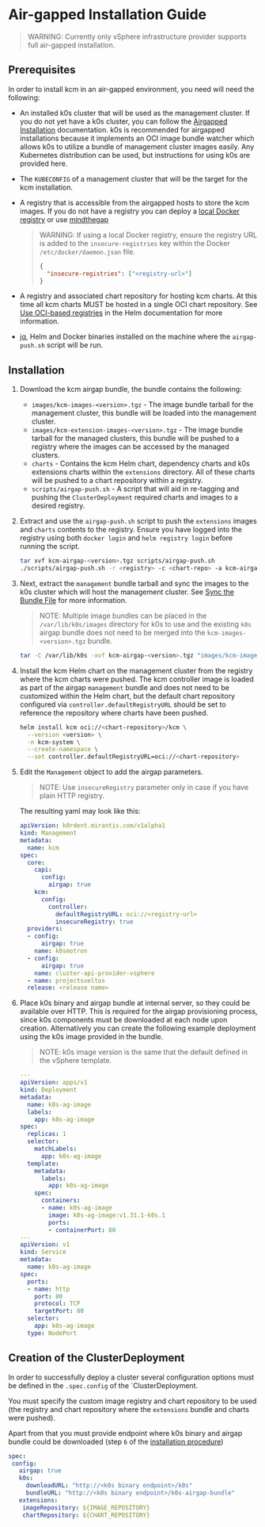 # Air-gapped Installation Guide

> WARNING:
> Currently only vSphere infrastructure provider supports full air-gapped
> installation.

## Prerequisites

In order to install kcm in an air-gapped environment, you need will need the
following:

- An installed k0s cluster that will be used as the management cluster.  If you
  do not yet have a k0s cluster, you can follow the [Airgapped Installation](https://docs.k0sproject.io/head/airgap-install/#airgap-install)
  documentation.  k0s is recommended for airgapped installations because it
  implements an OCI image bundle watcher which allows k0s to utilize a bundle
  of management cluster images easily. Any Kubernetes distribution can be
  used, but instructions for using k0s are provided here.
- The `KUBECONFIG` of a management cluster that will be the target for the kcm
  installation.
- A registry that is accessible from the airgapped hosts to store the kcm images.
  If you do not have a registry you can deploy a [local Docker registry](https://distribution.github.io/distribution/)
  or use [mindthegap](https://github.com/mesosphere/mindthegap?tab=readme-ov-file#serving-a-bundle-supports-both-image-or-helm-chart)

    > WARNING:
    > If using a local Docker registry, ensure the registry URL is added to
    > the `insecure-registries` key within the Docker `/etc/docker/daemon.json`
    > file.
    > ```json
    > {
    >   "insecure-registries": ["<registry-url>"]
    > }
    > ```

- A registry and associated chart repository for hosting kcm charts.  At this
  time all kcm charts MUST be hosted in a single OCI chart repository.  See
  [Use OCI-based registries](https://helm.sh/docs/topics/registries/) in the
  Helm documentation for more information.
- [jq](https://jqlang.github.io/jq/download/), Helm and Docker binaries
  installed on the machine where the `airgap-push.sh` script will be run.


## Installation

1. Download the kcm airgap bundle, the bundle contains the
following:

    - `images/kcm-images-<version>.tgz` - The image bundle tarball for the
      management cluster, this bundle will be loaded into the management
      cluster.
    - `images/kcm-extension-images-<version>.tgz` - The image bundle tarball for
      the managed clusters, this bundle will be pushed to a registry where the
      images can be accessed by the managed clusters.
    - `charts` - Contains the kcm Helm chart, dependency charts and k0s
      extensions charts within the `extensions` directory.  All of these charts
      will be pushed to a chart repository within a registry.
    - `scripts/airgap-push.sh` - A script that will aid in re-tagging and
      pushing the `ClusterDeployment` required charts and images to a desired
      registry.

2. Extract and use the `airgap-push.sh` script to push the `extensions` images
   and `charts` contents to the registry.  Ensure you have logged into the
   registry using both `docker login` and `helm registry login` before running
   the script.

     ```bash
     tar xvf kcm-airgap-<version>.tgz scripts/airgap-push.sh
     ./scripts/airgap-push.sh -r <registry> -c <chart-repo> -a kcm-airgap-<version>.tgz
     ```

3. Next, extract the `management` bundle tarball and sync the images to the
   k0s cluster which will host the management cluster.  See [Sync the Bundle File](https://docs.k0sproject.io/head/airgap-install/#2a-sync-the-bundle-file-with-the-airgapped-machine-locally)
   for more information.

     > NOTE:
     > Multiple image bundles can be placed in the `/var/lib/k0s/images`
     > directory for k0s to use and the existing `k0s` airgap bundle does not
     > need to be merged into the `kcm-images-<version>.tgz` bundle.

     ```bash
     tar -C /var/lib/k0s -xvf kcm-airgap-<version>.tgz "images/kcm-images-<version>.tgz"
     ```

4. Install the kcm Helm chart on the management cluster from the registry where
   the kcm charts were pushed.  The kcm controller image is loaded as part of
   the airgap `management` bundle and does not need to be customized within the
   Helm chart, but the default chart repository configured via
   `controller.defaultRegistryURL` should be set to reference the repository
   where charts have been pushed.

      ```bash
      helm install kcm oci://<chart-repository>/kcm \
        --version <version> \
        -n kcm-system \
        --create-namespace \
        --set controller.defaultRegistryURL=oci://<chart-repository>
      ```

5. Edit the `Management` object to add the airgap parameters.

	 > NOTE:
	 > Use `insecureRegistry` parameter only in case if you have plain HTTP
	 > registry.

     The resulting yaml may look like this:

      ```yaml
      apiVersion: k0rdent.mirantis.com/v1alpha1
      kind: Management
      metadata:
        name: kcm
      spec:
        core:
          capi:
            config:
              airgap: true
          kcm:
            config:
              controller:
                defaultRegistryURL: oci://<registry-url>
                insecureRegistry: true
        providers:
        - config:
            airgap: true
          name: k0smotron
        - config:
            airgap: true
          name: cluster-api-provider-vsphere
        - name: projectsveltos
        release: <release name>
      ```

6. Place k0s binary and airgap bundle at internal server, so they could be
   available over HTTP. This is required for the airgap provisioning process,
   since k0s components must be downloaded at each node upon creation.
   Alternatively you can create the following example deployment using the k0s
   image provided in the bundle.

      > NOTE:
      > k0s image version is the same that the default defined in the vSphere
      > template.


      ```yaml
	  ---
      apiVersion: apps/v1
      kind: Deployment
      metadata:
        name: k0s-ag-image
        labels:
          app: k0s-ag-image
      spec:
        replicas: 1
        selector:
          matchLabels:
            app: k0s-ag-image
        template:
          metadata:
            labels:
              app: k0s-ag-image
          spec:
            containers:
            - name: k0s-ag-image
              image: k0s-ag-image:v1.31.1-k0s.1
              ports:
              - containerPort: 80
      ---
      apiVersion: v1
      kind: Service
      metadata:
        name: k0s-ag-image
      spec:
        ports:
        - name: http
          port: 80
          protocol: TCP
          targetPort: 80
        selector:
          app: k0s-ag-image
        type: NodePort
	  ```

## Creation of the ClusterDeployment

In order to successfully deploy a cluster several configuration options must be
defined in the `.spec.config` of the `ClusterDeployment.

You must specify the custom image registry and chart repository to be used (the
registry and chart repository where the `extensions` bundle and charts were
pushed).

Apart from that you must provide endpoint where k0s binary and airgap bundle
could be downloaded (step `6` of the [installation procedure](#installation))

```yaml
spec:
 config:
   airgap: true
   k0s:
     downloadURL: "http://<k0s binary endpoint>/k0s"
     bundleURL: "http://<k0s binary endpoint>/k0s-airgap-bundle"
   extensions:
    imageRepository: ${IMAGE_REPOSITORY}
    chartRepository: ${CHART_REPOSITORY}
```
